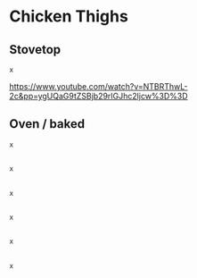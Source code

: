 # Chicken Thighs

## Stovetop
```
x
```

https://www.youtube.com/watch?v=NTBRThwL-2c&pp=ygUQaG9tZSBjb29rIGJhc2ljcw%3D%3D


## Oven / baked
```
x
```


## 
```
x
```


## 
```
x
```


## 
```
x
```


## 
```
x
```


## 
```
x
```
